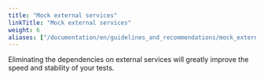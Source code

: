 ```yaml
---
title: "Mock external services"
linkTitle: "Mock external services"
weight: 6
aliases: ["/documentation/en/guidelines_and_recommendations/mock_external_services/"]  
---
```


Eliminating the dependencies on external services will greatly improve
the speed and stability of your tests.